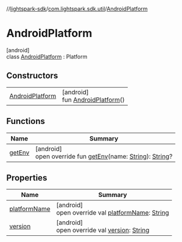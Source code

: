 //[lightspark-sdk](../../../index.md)/[com.lightspark.sdk.util](../index.md)/[AndroidPlatform](index.md)

# AndroidPlatform

[android]\
class [AndroidPlatform](index.md) : Platform

## Constructors

| | |
|---|---|
| [AndroidPlatform](-android-platform.md) | [android]<br>fun [AndroidPlatform](-android-platform.md)() |

## Functions

| Name | Summary |
|---|---|
| [getEnv](get-env.md) | [android]<br>open override fun [getEnv](get-env.md)(name: [String](https://kotlinlang.org/api/latest/jvm/stdlib/kotlin/-string/index.html)): [String](https://kotlinlang.org/api/latest/jvm/stdlib/kotlin/-string/index.html)? |

## Properties

| Name | Summary |
|---|---|
| [platformName](platform-name.md) | [android]<br>open override val [platformName](platform-name.md): [String](https://kotlinlang.org/api/latest/jvm/stdlib/kotlin/-string/index.html) |
| [version](version.md) | [android]<br>open override val [version](version.md): [String](https://kotlinlang.org/api/latest/jvm/stdlib/kotlin/-string/index.html) |

